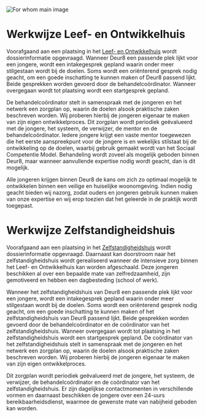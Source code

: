 
![For whom main image](/images/method/main.jpg)


# Werkwijze Leef- en Ontwikkelhuis

Voorafgaand aan een plaatsing in het [Leef- en Ontwikkelhuis]() wordt dossierinformatie opgevraagd. Wanneer Deur8 een passende plek lijkt voor een jongere, wordt een intakegesprek gepland waarin onder meer stilgestaan wordt bij de doelen. Soms wordt een oriënterend gesprek nodig geacht, om een goede inschatting te kunnen maken of Deur8 passend lijkt. Beide gesprekken worden gevoerd door de behandelcoördinator. Wanneer overgegaan wordt tot plaatsing wordt een startgesprek gepland.


De behandelcoördinator stelt in samenspraak met de jongeren en het netwerk een zorgplan op, waarin de doelen alsook praktische zaken beschreven worden. Wij proberen hierbij de jongeren eigenaar te maken van zijn eigen ontwikkelproces. Dit zorgplan wordt periodiek geëvalueerd met de jongere, het systeem, de verwijzer, de mentor en de behandelcoördinator. Iedere jongere krijgt een vaste mentor toegewezen die het eerste aanspreekpunt voor de jongere is en wekelijks stilstaat bij de ontwikkeling op de doelen, waarbij gebruik gemaakt wordt van het Sociaal Competentie Model. Behandeling wordt zoveel als mogelijk geboden binnen Deur8, maar wanneer aanvullende expertise nodig wordt geacht, dan is dit mogelijk.


Alle jongeren krijgen binnen Deur8 de kans om zich zo optimaal mogelijk te ontwikkelen binnen een veilige en huiselijke woonomgeving. Indien nodig geacht bieden wij nazorg, zodat ouders en jongeren gebruik kunnen maken van onze expertise en wij erop toezien dat het geleerde in de praktijk wordt toegepast.


# Werkwijze Zelfstandigheidshuis

Voorafgaand aan een plaatsing in het [Zelfstandigheidshuis]() wordt dossierinformatie opgevraagd. Daarnaast kan doorstroom naar het zelfstandigheidshuis wordt gerealiseerd wanneer de intensieve zorg binnen het Leef- en Ontwikkelhuis kan worden afgeschaald. Deze jongeren beschikken al over een bepaalde mate van zelfredzaamheid, zijn gemotiveerd en hebben een dagbesteding (school of werk).


Wanneer het zelfstandigheidshuis van Deur8 een passende plek lijkt voor een jongere, wordt een intakegesprek gepland waarin onder meer stilgestaan wordt bij de doelen. Soms wordt een oriënterend gesprek nodig geacht, om een goede inschatting te kunnen maken of het zelfstandigheidshuis van Deur8 passend lijkt. Beide gesprekken worden gevoerd door de behandelcoördinator en de coördinator van het zelfstandigheidshuis. Wanneer overgegaan wordt tot plaatsing in het zelfstandigheidshuis wordt een startgesprek gepland. De coördinator van het zelfstandigheidshuis stelt in samenspraak met de jongeren en het netwerk een zorgplan op, waarin de doelen alsook praktische zaken beschreven worden. Wij proberen hierbij de jongeren eigenaar te maken van zijn eigen ontwikkelproces.


Dit zorgplan wordt periodiek geëvalueerd met de jongere, het systeem, de verwijzer, de behandelcoördinator en de coördinator van het zelfstandigheidshuis. Er zijn dagelijkse contactmomenten in verschillende vormen en daarnaast beschikken de jongere over een 24-uurs bereikbaarheidsdienst, waarmee de gewenste mate van nabijheid geboden kan worden.